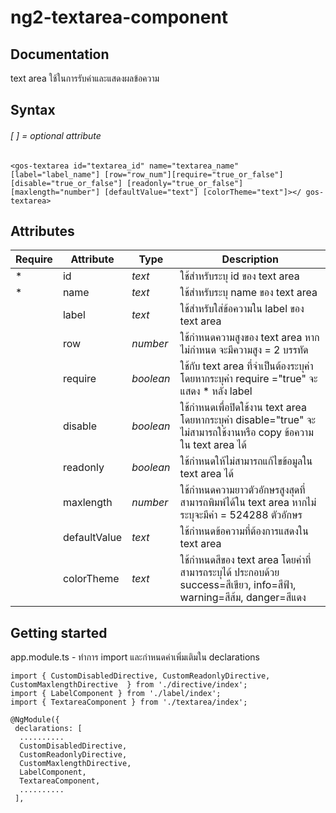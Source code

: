 # ng2-textarea-component #

## Documentation ##
text area ใช้ในการรับค่าและแสดงผลข้อความ

## Syntax ##
###### [ ] = optional attribute ######
`<gos-textarea id="textarea_id" name="textarea_name" [label="label_name"] [row="row_num"][require="true_or_false"] [disable="true_or_false"] [readonly="true_or_false"] [maxlength="number"] [defaultValue="text"] [colorTheme="text"]></ gos-textarea>`

## Attributes ##

Require | Attribute   | Type        | Description
------- |----------   | -----       | -------------
*       |id           | *text*      | ใช้สำหรับระบุ id ของ text area
*       |name         | *text*      | ใช้สำหรับระบุ name ของ text area
        |label        | *text*      | ใช้สำหรับใส่ข้อความใน label ของ text area
        |row          | *number*    | ใช้กำหนดความสูงของ text area หากไม่กำหนด จะมีความสูง = 2 บรรทัด
        |require      | *boolean*   | ใช้กับ text area ที่จำเป็นต้องระบุค่า โดยหากระบุค่า require ="true" จะแสดง * หลัง label
        |disable      | *boolean*   | ใช้กำหนดเพื่อปิดใช้งาน text area โดยหากระบุค่า disable="true" จะไม่สามารถใช้งานหรือ copy ข้อความใน text area ได้
        |readonly     | *boolean*   | ใช้กำหนดให้ไม่สามารถแก้ไขข้อมูลใน text area ได้
        |maxlength    | *number*    | ใช้กำหนดความยาวตัวอักษรสูงสุดที่สามารถพิมพ์ได้ใน text area หากไม่ระบุจะมีค่า = 524288 ตัวอักษร
        |defaultValue | *text*      | ใช้กำหนดข้อความที่ต้องการแสดงใน text area
        |colorTheme   | *text*      | ใช้กำหนดสีของ text area โดยค่าที่สามารถระบุได้ ประกอบด้วย success=สีเขียว, info=สีฟ้า, warning=สีส้ม, danger=สีแดง

## Getting started ##
app.module.ts - ทำการ import และกำหนดค่าเพิ่มเติมใน declarations
    
    import { CustomDisabledDirective, CustomReadonlyDirective, CustomMaxlengthDirective  } from './directive/index';
    import { LabelComponent } from './label/index';
    import { TextareaComponent } from './textarea/index';

    @NgModule({
     declarations: [
      ..........
      CustomDisabledDirective,
      CustomReadonlyDirective,
      CustomMaxlengthDirective,
      LabelComponent,
      TextareaComponent,
      ..........
     ],


